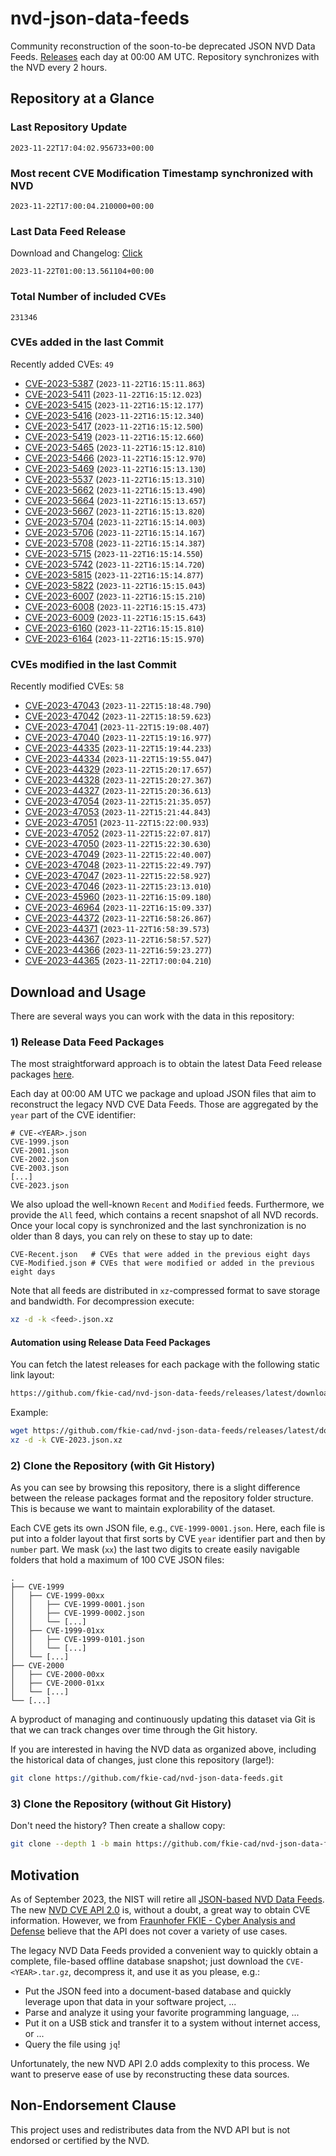 # nvd-json-data-feeds

Community reconstruction of the soon-to-be deprecated JSON NVD Data Feeds. 
[Releases](https://github.com/fkie-cad/nvd-json-data-feeds/releases/latest) each day at 00:00 AM UTC.
Repository synchronizes with the NVD every 2 hours.

## Repository at a Glance

### Last Repository Update

```plain
2023-11-22T17:04:02.956733+00:00
```

### Most recent CVE Modification Timestamp synchronized with NVD

```plain
2023-11-22T17:00:04.210000+00:00
```

### Last Data Feed Release

Download and Changelog: [Click](https://github.com/fkie-cad/nvd-json-data-feeds/releases/latest)

```plain
2023-11-22T01:00:13.561104+00:00
```

### Total Number of included CVEs

```plain
231346
```

### CVEs added in the last Commit

Recently added CVEs: `49`

* [CVE-2023-5387](CVE-2023/CVE-2023-53xx/CVE-2023-5387.json) (`2023-11-22T16:15:11.863`)
* [CVE-2023-5411](CVE-2023/CVE-2023-54xx/CVE-2023-5411.json) (`2023-11-22T16:15:12.023`)
* [CVE-2023-5415](CVE-2023/CVE-2023-54xx/CVE-2023-5415.json) (`2023-11-22T16:15:12.177`)
* [CVE-2023-5416](CVE-2023/CVE-2023-54xx/CVE-2023-5416.json) (`2023-11-22T16:15:12.340`)
* [CVE-2023-5417](CVE-2023/CVE-2023-54xx/CVE-2023-5417.json) (`2023-11-22T16:15:12.500`)
* [CVE-2023-5419](CVE-2023/CVE-2023-54xx/CVE-2023-5419.json) (`2023-11-22T16:15:12.660`)
* [CVE-2023-5465](CVE-2023/CVE-2023-54xx/CVE-2023-5465.json) (`2023-11-22T16:15:12.810`)
* [CVE-2023-5466](CVE-2023/CVE-2023-54xx/CVE-2023-5466.json) (`2023-11-22T16:15:12.970`)
* [CVE-2023-5469](CVE-2023/CVE-2023-54xx/CVE-2023-5469.json) (`2023-11-22T16:15:13.130`)
* [CVE-2023-5537](CVE-2023/CVE-2023-55xx/CVE-2023-5537.json) (`2023-11-22T16:15:13.310`)
* [CVE-2023-5662](CVE-2023/CVE-2023-56xx/CVE-2023-5662.json) (`2023-11-22T16:15:13.490`)
* [CVE-2023-5664](CVE-2023/CVE-2023-56xx/CVE-2023-5664.json) (`2023-11-22T16:15:13.657`)
* [CVE-2023-5667](CVE-2023/CVE-2023-56xx/CVE-2023-5667.json) (`2023-11-22T16:15:13.820`)
* [CVE-2023-5704](CVE-2023/CVE-2023-57xx/CVE-2023-5704.json) (`2023-11-22T16:15:14.003`)
* [CVE-2023-5706](CVE-2023/CVE-2023-57xx/CVE-2023-5706.json) (`2023-11-22T16:15:14.167`)
* [CVE-2023-5708](CVE-2023/CVE-2023-57xx/CVE-2023-5708.json) (`2023-11-22T16:15:14.387`)
* [CVE-2023-5715](CVE-2023/CVE-2023-57xx/CVE-2023-5715.json) (`2023-11-22T16:15:14.550`)
* [CVE-2023-5742](CVE-2023/CVE-2023-57xx/CVE-2023-5742.json) (`2023-11-22T16:15:14.720`)
* [CVE-2023-5815](CVE-2023/CVE-2023-58xx/CVE-2023-5815.json) (`2023-11-22T16:15:14.877`)
* [CVE-2023-5822](CVE-2023/CVE-2023-58xx/CVE-2023-5822.json) (`2023-11-22T16:15:15.043`)
* [CVE-2023-6007](CVE-2023/CVE-2023-60xx/CVE-2023-6007.json) (`2023-11-22T16:15:15.210`)
* [CVE-2023-6008](CVE-2023/CVE-2023-60xx/CVE-2023-6008.json) (`2023-11-22T16:15:15.473`)
* [CVE-2023-6009](CVE-2023/CVE-2023-60xx/CVE-2023-6009.json) (`2023-11-22T16:15:15.643`)
* [CVE-2023-6160](CVE-2023/CVE-2023-61xx/CVE-2023-6160.json) (`2023-11-22T16:15:15.810`)
* [CVE-2023-6164](CVE-2023/CVE-2023-61xx/CVE-2023-6164.json) (`2023-11-22T16:15:15.970`)


### CVEs modified in the last Commit

Recently modified CVEs: `58`

* [CVE-2023-47043](CVE-2023/CVE-2023-470xx/CVE-2023-47043.json) (`2023-11-22T15:18:48.790`)
* [CVE-2023-47042](CVE-2023/CVE-2023-470xx/CVE-2023-47042.json) (`2023-11-22T15:18:59.623`)
* [CVE-2023-47041](CVE-2023/CVE-2023-470xx/CVE-2023-47041.json) (`2023-11-22T15:19:08.407`)
* [CVE-2023-47040](CVE-2023/CVE-2023-470xx/CVE-2023-47040.json) (`2023-11-22T15:19:16.977`)
* [CVE-2023-44335](CVE-2023/CVE-2023-443xx/CVE-2023-44335.json) (`2023-11-22T15:19:44.233`)
* [CVE-2023-44334](CVE-2023/CVE-2023-443xx/CVE-2023-44334.json) (`2023-11-22T15:19:55.047`)
* [CVE-2023-44329](CVE-2023/CVE-2023-443xx/CVE-2023-44329.json) (`2023-11-22T15:20:17.657`)
* [CVE-2023-44328](CVE-2023/CVE-2023-443xx/CVE-2023-44328.json) (`2023-11-22T15:20:27.367`)
* [CVE-2023-44327](CVE-2023/CVE-2023-443xx/CVE-2023-44327.json) (`2023-11-22T15:20:36.613`)
* [CVE-2023-47054](CVE-2023/CVE-2023-470xx/CVE-2023-47054.json) (`2023-11-22T15:21:35.057`)
* [CVE-2023-47053](CVE-2023/CVE-2023-470xx/CVE-2023-47053.json) (`2023-11-22T15:21:44.843`)
* [CVE-2023-47051](CVE-2023/CVE-2023-470xx/CVE-2023-47051.json) (`2023-11-22T15:22:00.933`)
* [CVE-2023-47052](CVE-2023/CVE-2023-470xx/CVE-2023-47052.json) (`2023-11-22T15:22:07.817`)
* [CVE-2023-47050](CVE-2023/CVE-2023-470xx/CVE-2023-47050.json) (`2023-11-22T15:22:30.630`)
* [CVE-2023-47049](CVE-2023/CVE-2023-470xx/CVE-2023-47049.json) (`2023-11-22T15:22:40.007`)
* [CVE-2023-47048](CVE-2023/CVE-2023-470xx/CVE-2023-47048.json) (`2023-11-22T15:22:49.797`)
* [CVE-2023-47047](CVE-2023/CVE-2023-470xx/CVE-2023-47047.json) (`2023-11-22T15:22:58.927`)
* [CVE-2023-47046](CVE-2023/CVE-2023-470xx/CVE-2023-47046.json) (`2023-11-22T15:23:13.010`)
* [CVE-2023-45960](CVE-2023/CVE-2023-459xx/CVE-2023-45960.json) (`2023-11-22T16:15:09.180`)
* [CVE-2023-46964](CVE-2023/CVE-2023-469xx/CVE-2023-46964.json) (`2023-11-22T16:15:09.337`)
* [CVE-2023-44372](CVE-2023/CVE-2023-443xx/CVE-2023-44372.json) (`2023-11-22T16:58:26.867`)
* [CVE-2023-44371](CVE-2023/CVE-2023-443xx/CVE-2023-44371.json) (`2023-11-22T16:58:39.573`)
* [CVE-2023-44367](CVE-2023/CVE-2023-443xx/CVE-2023-44367.json) (`2023-11-22T16:58:57.527`)
* [CVE-2023-44366](CVE-2023/CVE-2023-443xx/CVE-2023-44366.json) (`2023-11-22T16:59:23.277`)
* [CVE-2023-44365](CVE-2023/CVE-2023-443xx/CVE-2023-44365.json) (`2023-11-22T17:00:04.210`)


## Download and Usage

There are several ways you can work with the data in this repository:

### 1) Release Data Feed Packages

The most straightforward approach is to obtain the latest Data Feed release packages [here](https://github.com/fkie-cad/nvd-json-data-feeds/releases/latest).

Each day at 00:00 AM UTC we package and upload JSON files that aim to reconstruct the legacy NVD CVE Data Feeds.
Those are aggregated by the `year` part of the CVE identifier:

```
# CVE-<YEAR>.json
CVE-1999.json
CVE-2001.json
CVE-2002.json
CVE-2003.json
[...]
CVE-2023.json
```

We also upload the well-known `Recent` and `Modified` feeds.
Furthermore, we provide the `All` feed, which contains a recent snapshot of all NVD records.
Once your local copy is synchronized and the last synchronization is no older than 8 days, you can rely on these to stay up to date:

```plain
CVE-Recent.json   # CVEs that were added in the previous eight days
CVE-Modified.json # CVEs that were modified or added in the previous eight days
```

Note that all feeds are distributed in `xz`-compressed format to save storage and bandwidth.
For decompression execute:

```sh
xz -d -k <feed>.json.xz
```


#### Automation using Release Data Feed Packages

You can fetch the latest releases for each package with the following static link layout:

```sh
https://github.com/fkie-cad/nvd-json-data-feeds/releases/latest/download/CVE-<YEAR>.json.xz
```

Example:

```sh
wget https://github.com/fkie-cad/nvd-json-data-feeds/releases/latest/download/CVE-2023.json.xz
xz -d -k CVE-2023.json.xz
```

### 2) Clone the Repository (with Git History)

As you can see by browsing this repository, there is a slight difference between the release packages format and the repository folder structure.
This is because we want to maintain explorability of the dataset.

Each CVE gets its own JSON file, e.g., `CVE-1999-0001.json`.
Here, each file is put into a folder layout that first sorts by CVE `year` identifier part and then by `number` part.
We mask (`xx`) the last two digits to create easily navigable folders that hold a maximum of 100 CVE JSON files:

```plain
.
├── CVE-1999
│   ├── CVE-1999-00xx
│   │   ├── CVE-1999-0001.json
│   │   ├── CVE-1999-0002.json
│   │   └── [...]
│   ├── CVE-1999-01xx
│   │   ├── CVE-1999-0101.json
│   │   └── [...]
│   └── [...]
├── CVE-2000
│   ├── CVE-2000-00xx
│   ├── CVE-2000-01xx
│   └── [...]
└── [...]
```

A byproduct of managing and continuously updating this dataset via Git is that we can track changes over time through the Git history.

If you are interested in having the NVD data as organized above, including the historical data of changes, just clone this repository (large!):

```sh
git clone https://github.com/fkie-cad/nvd-json-data-feeds.git
```

### 3) Clone the Repository (without Git History)

Don't need the history? Then create a shallow copy:

```sh
git clone --depth 1 -b main https://github.com/fkie-cad/nvd-json-data-feeds.git
```

## Motivation

As of September 2023, the NIST will retire all [JSON-based NVD Data Feeds](https://nvd.nist.gov/vuln/data-feeds#divRetirementBanner-1).
The new [NVD CVE API 2.0](https://nvd.nist.gov/developers/vulnerabilities) is, without a doubt, a great way to obtain CVE information.
However, we from [Fraunhofer FKIE - Cyber Analysis and Defense](https://www.fkie.fraunhofer.de/en/departments/cad.html) believe that the API does not cover a variety of use cases.

The legacy NVD Data Feeds provided a convenient way to quickly obtain a complete, file-based offline database snapshot; just download the `CVE-<YEAR>.tar.gz`, decompress it, and use it as you please, e.g.:

* Put the JSON feed into a document-based database and quickly leverage upon that data in your software project, ...
* Parse and analyze it using your favorite programming language, ...
* Put it on a USB stick and transfer it to a system without internet access, or ...
* Query the file using `jq`!

Unfortunately, the new NVD API 2.0 adds complexity to this process.
We want to preserve ease of use by reconstructing these data sources.

## Non-Endorsement Clause

This project uses and redistributes data from the NVD API but is not endorsed or certified by the NVD.